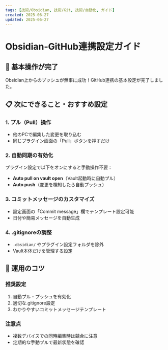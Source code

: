 ```yaml
---
tags: [技術/Obsidian, 技術/Git, 技術/自動化, ガイド]
created: 2025-06-27
updated: 2025-06-27
---
```


# Obsidian-GitHub連携設定ガイド

## 🎉 基本操作が完了

Obsidian上からのプッシュが無事に成功！GitHub連携の基本設定が完了しました。

## 📋 次にできること・おすすめ設定

### 1. プル（Pull）操作
- 他のPCで編集した変更を取り込む
- 同じプラグイン画面の「Pull」ボタンを押すだけ

### 2. 自動同期の有効化
プラグイン設定で以下をオンにすると手動操作不要：

- **Auto pull on vault open**（Vault起動時に自動プル）
- **Auto push**（変更を検知したら自動プッシュ）

### 3. コミットメッセージのカスタマイズ
- 設定画面の「Commit message」欄でテンプレート設定可能
- 日付や簡易メッセージを自動生成

### 4. .gitignoreの調整
- `.obsidian/` やプラグイン設定フォルダを除外
- Vault本体だけを管理する設定

## 🔧 運用のコツ

### 推奨設定
1. 自動プル・プッシュを有効化
2. 適切な.gitignore設定
3. わかりやすいコミットメッセージテンプレート

### 注意点
- 複数デバイスでの同時編集時は競合に注意
- 定期的な手動プルで最新状態を確認

